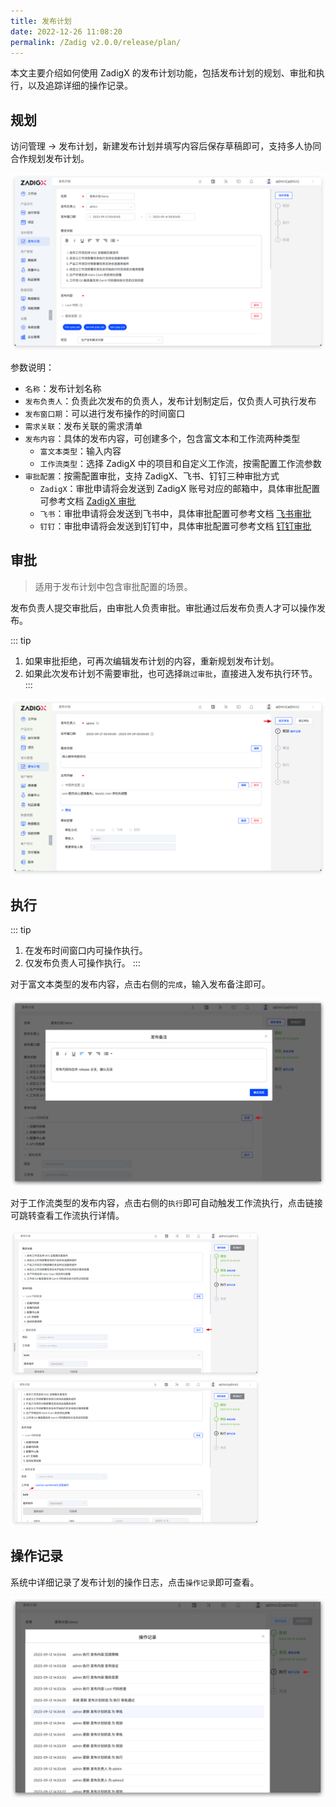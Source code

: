 ```yaml
---
title: 发布计划
date: 2022-12-26 11:08:20
permalink: /Zadig v2.0.0/release/plan/
---
```


本文主要介绍如何使用 ZadigX 的发布计划功能，包括发布计划的规划、审批和执行，以及追踪详细的操作记录。

## 规划
访问管理 -> 发布计划，新建发布计划并填写内容后保存草稿即可，支持多人协同合作规划发布计划。

![发布计划](../../_images/release_plan_1.png)

参数说明：

- `名称`：发布计划名称
- `发布负责人`：负责此次发布的负责人，发布计划制定后，仅负责人可执行发布
- `发布窗口期`：可以进行发布操作的时间窗口
- `需求关联`：发布关联的需求清单
- `发布内容`：具体的发布内容，可创建多个，包含富文本和工作流两种类型
    - `富文本类型`：输入内容
    - `工作流类型`：选择 ZadigX 中的项目和自定义工作流，按需配置工作流参数
- `审批配置`：按需配置审批，支持 ZadigX、飞书、钉钉三种审批方式
    - `ZadigX`：审批申请将会发送到 ZadigX 账号对应的邮箱中，具体审批配置可参考文档 [ZadigX 审批](/Zadig%20v2.0.0/project/workflow-approval/#zadigx-审批/)
    - `飞书`：审批申请将会发送到飞书中，具体审批配置可参考文档 [飞书审批](/Zadig%20v2.0.0/project/workflow-approval/飞书审批/)
    - `钉钉`：审批申请将会发送到钉钉中，具体审批配置可参考文档 [钉钉审批](/Zadig%20v2.0.0/project/workflow-approval/钉钉审批/)

## 审批

> 适用于发布计划中包含审批配置的场景。

发布负责人提交审批后，由审批人负责审批。审批通过后发布负责人才可以操作发布。

::: tip
1. 如果审批拒绝，可再次编辑发布计划的内容，重新规划发布计划。
2. 如果此次发布计划不需要审批，也可选择`跳过审批`，直接进入发布执行环节。
:::

![发布计划](../../_images/release_plan_2.png)

## 执行
::: tip
1. 在发布时间窗口内可操作执行。
2. 仅发布负责人可操作执行。
:::

对于富文本类型的发布内容，点击右侧的`完成`，输入发布备注即可。

![发布计划](../../_images/release_plan_4.png)

对于工作流类型的发布内容，点击右侧的`执行`即可自动触发工作流执行，点击链接可跳转查看工作流执行详情。
<!-- 终版 ok 后再展开说明工作流执行参数 -->

<img src="../../_images/release_plan_5.png" width="400">
<img src="../../_images/release_plan_6.png" width="400">

## 操作记录

系统中详细记录了发布计划的操作日志，点击`操作记录`即可查看。

![发布计划](../../_images/release_plan_7.png)
